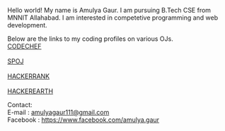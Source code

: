Hello world!
My name is Amulya Gaur. I am pursuing B.Tech CSE from MNNIT Allahabad. I am interested in competetive programming and web development.

Below are the links to my coding profiles on various OJs.
<br>
<a href = "https://www.codechef.com/users/amulyagaur111">CODECHEF</a>
<br><br>
<a href = "http://www.spoj.com/users/amulyagaur">SPOJ</a>
<br><br>
<a href = "https://www.hackerrank.com/God_Speed">HACKERRANK</a>
<br><br>
<a href = "https://www.hackerearth.com/@GodSpeed">HACKEREARTH</a>

Contact:<br>
E-mail : amulyagaur111@gmail.com<br>
Facebook : https://www.facebook.com/amulya.gaur

